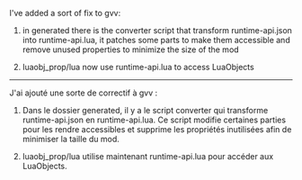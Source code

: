 I've added a sort of fix to gvv:

1. in generated there is the converter script that transform runtime-api.json into runtime-api.lua, it patches some parts to make them accessible and remove unused properties to minimize the size of the mod

2. luaobj_prop/lua now use runtime-api.lua to access LuaObjects

----

J'ai ajouté une sorte de correctif à gvv :

1. Dans le dossier generated, il y a le script converter qui transforme runtime-api.json en runtime-api.lua. Ce script modifie certaines parties pour les rendre accessibles et supprime les propriétés inutilisées afin de minimiser la taille du mod.

2. luaobj_prop/lua utilise maintenant runtime-api.lua pour accéder aux LuaObjects.